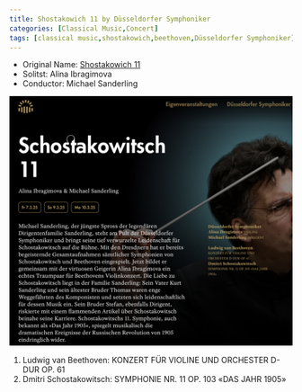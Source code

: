 ```yaml
---
title: Shostakowich 11 by Düsseldorfer Symphoniker
categories: [Classical Music,Concert]
tags: [classical music,shostakowich,beethoven,Düsseldorfer Symphoniker]
---
```


- Original Name: [Shostakowich 11](https://www.tonhalle.de/veranstaltung/sternzeichen/14260-schostakowitsch-11)
- Solitst: Alina Ibragimova
- Conductor: Michael Sanderling

![Shostakowich 11](schostakowich.png)

1. Ludwig van Beethoven: KONZERT FÜR VIOLINE UND ORCHESTER D-DUR OP. 61
2. Dmitri Schostakowitsch: SYMPHONIE NR. 11 OP. 103 «DAS JAHR 1905»
